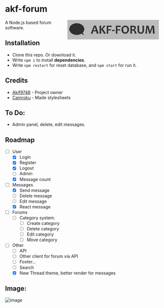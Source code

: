 # akf-forum
<img src="https://raw.githubusercontent.com/Akif9748/akf-forum/main/public/images/logo.jpg" align="right" width="300px" />

A Node.js based forum software.

## Installation
- Clone this repo. Or download it.
- Write `npm i` to install **dependencies**.
- Write `npm restart` for reset database, and `npm start` for run it. 

## Credits
* [Akif9748](https://github.com/Akif9748) - Project owner
* [Camroku](https://github.com/Camroku) - Made stylesheets



## To Do:
- Admin panel, delete, edit messages.

## Roadmap
- [ ] User
  - [x] Login
  - [x] Register
  - [x] Logout
  - [ ] Admin
  - [x] Message count
- [ ] Messages
  - [x] Send message
  - [ ] Delete message
  - [ ] Edit message
  - [x] React message
- [ ] Forums
  - [ ] Category system.
      - [ ] Create category
      - [ ] Delete category
      - [ ] Edit category
      - [ ] Move category
- [ ] Other
  - [ ] API
  - [ ] Other client for forum via API
  - [ ] Footer...
  - [ ] Search
  - [x] New Thread theme, better render for messages

## Image:
![image](https://user-images.githubusercontent.com/70021050/155854448-76d3e030-3840-43e7-aa3a-80946a0a4ab5.png)
